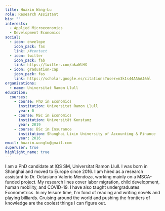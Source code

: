 ```yaml
---
title: Huaxin Wang-Lu
role: Research Assistant
bio: ""
interests:
  - Applied Microeconomics
  - Development Economics
social:
  - icon: envelope
    icon_pack: fas
    link: /#contact
  - icon: twitter
    icon_pack: fab
    link: https://twitter.com/akaWLHX
  - icon: graduation-cap
    icon_pack: fas
    link: https://scholar.google.es/citations?user=n3k1s44AAAAJ&hl
organizations:
  - name: Universitat Ramon Llull
education:
  courses:
    - course: PhD in Economics
      institution: Universitat Ramon Llull
      year: 0
    - course: MSc in Economics
      institution: Universität Konstanz
      year: 2019
    - course: BSc in Insurance
      institution: Shanghai Lixin University of Accounting & Finance
      year: 2016
email: huaxin.wanglu@gmail.com
superuser: true
highlight_name: true
---
```

I am a PhD candidate at IQS SM, Universitat Ramon Llull. I was born in Shanghai and moved to Europe since 2016. I am hired as a research assistant to Dr. Octasiano Valerio Mendoza, working mainly on a MSCA-funded project. My research lines cover labor migration, child development, human mobility, and COVID-19. I have also taught undergraduates Econometrics. In my leisure time, I'm fond of reading and writing novels and playing billiards. Cruising around the world and pushing the frontiers of knowledge are the coolest things I can figure out.
